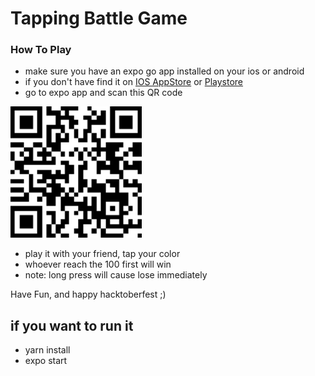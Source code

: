 # Tapping Battle Game

### How To Play
- make sure you have an expo go app installed on your ios or android
- if you don't have find it on [IOS AppStore](https://apps.apple.com/us/app/expo-go/id982107779) or [Playstore](https://play.google.com/store/apps/details?id=host.exp.exponent&hl=en_ZA&gl=US)
- go to expo app and scan this QR code

<img src="./qr.png" style="width: 15em;height: 15em;" />

- play it with your friend, tap your color
- whoever reach the 100 first will win
- note: long press will cause lose immediately

Have Fun, and happy hacktoberfest ;)


## if you want to run it

- yarn install
- expo start

